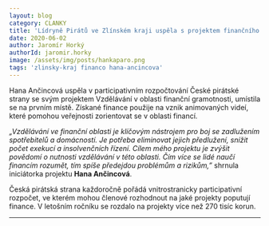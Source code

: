 ```yaml
---
layout: blog
category: CLANKY
title: 'Lídryně Pirátů ve Zlínském kraji uspěla s projektem finančního vzdělávání. Bude lidi učit rozumět penězům.'
date: 2020-06-02
author: Jaromír Horký
authorId: jaromir.horky
image: /assets/img/posts/hankaparo.png
tags: 'zlinsky-kraj financo hana-ancincova'
---
```


Hana Ančincová uspěla v participativním rozpočtování České pirátské strany se svým projektem Vzdělávání v oblasti finanční gramotnosti, umístila se na prvním místě. Získané finance použije na vznik animovaných videí, které pomohou veřejnosti zorientovat se v oblasti financí.

*„Vzdělávání ve finanční oblasti je klíčovým nástrojem pro boj se zadlužením spotřebitelů a domácností. Je potřeba eliminovat jejich předlužení, snížit počet exekucí a insolvenčních řízení. Cílem mého projektu je zvýšit povědomí o nutnosti vzdělávání v této oblasti. Čím více se lidé naučí financím rozumět, tím spíše předejdou problémům a rizikům,”* shrnula iniciátorka projektu **Hana Ančincová**.

Česká pirátská strana každoročně pořádá vnitrostranicky participativní rozpočet, ve kterém mohou členové rozhodnout na jaké projekty poputují finance. V letošním ročníku se rozdalo na projekty více než 270 tisíc korun.

---
